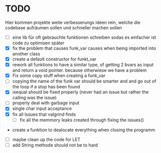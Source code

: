 # TODO
Hier kommen projekte weite verbesserungs ideen rein, welche die codebase aufräumen sollen und schneller machen sollen

- [ ] eine lib für oft gebrauchte funktionen schreiben sodas es einfacher ist code zu optimisen später
- [X] fix the problem that causes funk_var causes when being imported into another class
- [X] create a default constructor for funkt_var
- [X] rework all funktions to have a similar type, of getting 2 bvars as input and return a void pointer. because otherwiese we have a problem
- [X] Fix some copy stuff when creating a funk_var
- [ ] copying the name of the funk var should be smarter and and go out of the loop if a stop has been found 
- [x] isequal should be fixed properly (never had an issue but rather the calling was the issue)
- [ ] properly deal with garbage input
- [X] single char input acceptance
- [X] fix all Issues that valgrind finds 
    - [ ] fix all the memmory leaks created through fixing the issues()
- create a funktion to dealocate everything when closing the programm
- [ ] maybe clean up the code for LET
- [ ] add String methode should not be to hard
